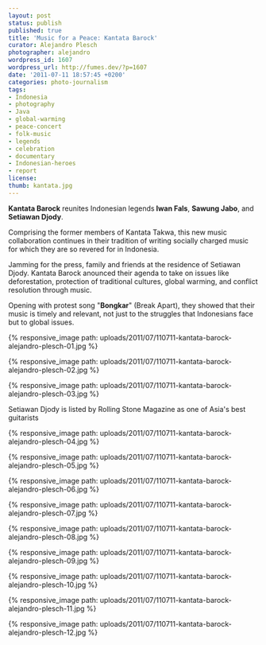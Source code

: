 ```yaml
---
layout: post
status: publish
published: true
title: 'Music for a Peace: Kantata Barock'
curator: Alejandro Plesch
photographer: alejandro
wordpress_id: 1607
wordpress_url: http://fumes.dev/?p=1607
date: '2011-07-11 18:57:45 +0200'
categories: photo-journalism
tags:
- Indonesia
- photography
- Java
- global-warming
- peace-concert
- folk-music
- legends
- celebration
- documentary
- Indonesian-heroes
- report
license:
thumb: kantata.jpg
---
```

 
<strong>Kantata Barock</strong> reunites Indonesian legends<strong> Iwan Fals</strong>, <strong>Sawung Jabo</strong>, and <strong>Setiawan Djody</strong>.

Comprising the former members of Kantata Takwa, this new music collaboration continues in their tradition of writing socially charged music for which they are so revered for in Indonesia. 

Jamming for the press, family and friends at the residence of Setiawan Djody. Kantata Barock anounced their agenda to take on issues like deforestation, protection of traditional cultures, global warming, and conflict resolution through music. 

Opening with protest song "<strong>Bongkar</strong>" (Break Apart), they showed that their music is timely and relevant, not just to the struggles that Indonesians face but to global issues. 


{% responsive_image path: uploads/2011/07/110711-kantata-barock-alejandro-plesch-01.jpg %}

{% responsive_image path: uploads/2011/07/110711-kantata-barock-alejandro-plesch-02.jpg %}

{% responsive_image path: uploads/2011/07/110711-kantata-barock-alejandro-plesch-03.jpg %}


Setiawan Djody is listed by Rolling Stone Magazine as one of Asia's best guitarists

{% responsive_image path: uploads/2011/07/110711-kantata-barock-alejandro-plesch-04.jpg %}

{% responsive_image path: uploads/2011/07/110711-kantata-barock-alejandro-plesch-05.jpg %}

{% responsive_image path: uploads/2011/07/110711-kantata-barock-alejandro-plesch-06.jpg %}

{% responsive_image path: uploads/2011/07/110711-kantata-barock-alejandro-plesch-07.jpg %}

{% responsive_image path: uploads/2011/07/110711-kantata-barock-alejandro-plesch-08.jpg %}

{% responsive_image path: uploads/2011/07/110711-kantata-barock-alejandro-plesch-09.jpg %}

{% responsive_image path: uploads/2011/07/110711-kantata-barock-alejandro-plesch-10.jpg %}

{% responsive_image path: uploads/2011/07/110711-kantata-barock-alejandro-plesch-11.jpg %}

{% responsive_image path: uploads/2011/07/110711-kantata-barock-alejandro-plesch-12.jpg %}

<!-- <a title="an international cultural initiative of the State Government of Queensland, Australia, through Events Queensland, to honour and promote the films, actors, directors, and cultures of Asia-Pacific to a global audience and to realise the objectives of UNESCO to promote and preserve the respective cultures through the influential medium of film. " href="http://en.wikipedia.org/wiki/Asia_Pacific_Screen_Awards" target="_blank"></a>  -->
